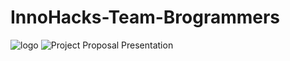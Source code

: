 # InnoHacks-Team-Brogrammers
![logo](https://user-images.githubusercontent.com/114443660/233858370-4abfb5d2-81a0-4f6b-b8ba-034103d80e1d.png)
![Project Proposal Presentation](https://user-images.githubusercontent.com/114443660/233905142-a081f522-a608-4306-8096-411abd5b99de.gif)
